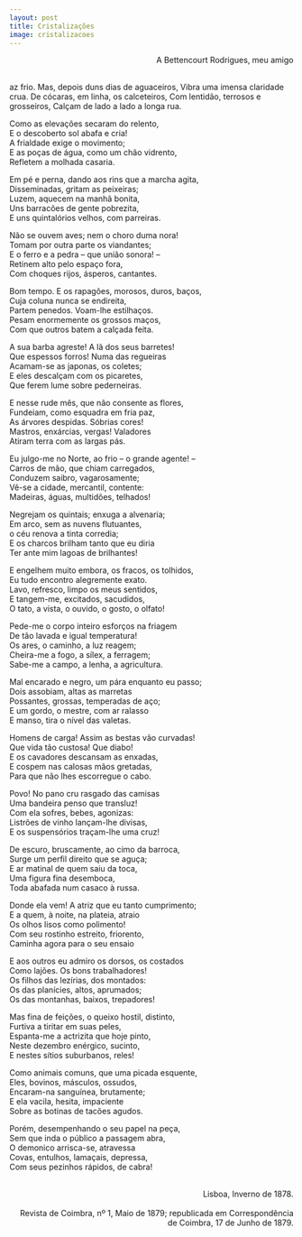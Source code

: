 ```yaml
---
layout: post
title: Cristalizações
image: cristalizacoes
---
```

<p style="text-align:right">A Bettencourt Rodrigues, meu amigo</p><br/>
<span class="caps" alt="F"></span>az frio. Mas, depois duns dias de aguaceiros,  
Vibra uma imensa claridade crua.  
De cócaras, em linha, os calceteiros,  
Com lentidão, terrosos e grosseiros,  
Calçam de lado a lado a longa rua.  

Como as elevações secaram do relento,  
E o descoberto sol abafa e cria!  
A frialdade exige o movimento;  
E as poças de água, como um chão vidrento,  
Refletem a molhada casaria.  

Em pé e perna, dando aos rins que a marcha agita,  
Disseminadas, gritam as peixeiras;  
Luzem, aquecem na manhã bonita,  
Uns barracões de gente pobrezita,  
E uns quintalórios velhos, com parreiras.  

Não se ouvem aves; nem o choro duma nora!  
Tomam por outra parte os viandantes;  
E o ferro e a pedra – que união sonora! –  
Retinem alto pelo espaço fora,  
Com choques rijos, ásperos, cantantes.  

Bom tempo. E os rapagões, morosos, duros, baços,  
Cuja coluna nunca se endireita,  
Partem penedos. Voam-lhe estilhaços.  
Pesam enormemente os grossos maços,  
Com que outros batem a calçada feita.  

A sua barba agreste! A lã dos seus barretes!  
Que espessos forros! Numa das regueiras  
Acamam-se as japonas, os coletes;  
E eles descalçam com os picaretes,  
Que ferem lume sobre pederneiras.  

E nesse rude mês, que não consente as flores,  
Fundeiam, como esquadra em fria paz,  
As árvores despidas. Sóbrias cores!  
Mastros, enxárcias, vergas! Valadores  
Atiram terra com as largas pás.  

Eu julgo-me no Norte, ao frio – o grande agente! –  
Carros de mão, que chiam carregados,  
Conduzem saibro, vagarosamente;  
Vê-se a cidade, mercantil, contente:  
Madeiras, águas, multidões, telhados!  

Negrejam os quintais; enxuga a alvenaria;  
Em arco, sem as nuvens flutuantes,  
o céu renova a tinta corredia;  
E os charcos brilham tanto que eu diria  
Ter ante mim lagoas de brilhantes!  

E engelhem muito embora, os fracos, os tolhidos,  
Eu tudo encontro alegremente exato.  
Lavo, refresco, limpo os meus sentidos,  
E tangem-me, excitados, sacudidos,  
O tato, a vista, o ouvido, o gosto, o olfato!  

Pede-me o corpo inteiro esforços na friagem  
De tão lavada e igual temperatura!  
Os ares, o caminho, a luz reagem;  
Cheira-me a fogo, a sílex, a ferragem;  
Sabe-me a campo, a lenha, a agricultura.  

Mal encarado e negro, um pára enquanto eu passo;  
Dois assobiam, altas as marretas  
Possantes, grossas, temperadas de aço;  
E um gordo, o mestre, com ar ralasso  
E manso, tira o nível das valetas.  

Homens de carga! Assim as bestas vão curvadas!  
Que vida tão custosa! Que diabo!  
E os cavadores descansam as enxadas,  
E cospem nas calosas mãos gretadas,  
Para que não lhes escorregue o cabo.  

Povo! No pano cru rasgado das camisas  
Uma bandeira penso que transluz!  
Com ela sofres, bebes, agonizas:  
Listrões de vinho lançam-lhe divisas,  
E os suspensórios traçam-lhe uma cruz!  

De escuro, bruscamente, ao cimo da barroca,  
Surge um perfil direito que se aguça;  
E ar matinal de quem saiu da toca,  
Uma figura fina desemboca,  
Toda abafada num casaco à russa.  

Donde ela vem! A atriz que eu tanto cumprimento;  
E a quem, à noite, na plateia, atraio  
Os olhos lisos como polimento!  
Com seu rostinho estreito, friorento,  
Caminha agora para o seu ensaio  

E aos outros eu admiro os dorsos, os costados  
Como lajões. Os bons trabalhadores!  
Os filhos das lezírias, dos montados:  
Os das planícies, altos, aprumados;  
Os das montanhas, baixos, trepadores!  

Mas fina de feições, o queixo hostil, distinto,  
Furtiva a tiritar em suas peles,  
Espanta-me a actrizita que hoje pinto,  
Neste dezembro enérgico, sucinto,  
E nestes sítios suburbanos, reles!  

Como animais comuns, que uma picada esquente,  
Eles, bovinos, másculos, ossudos,  
Encaram-na sanguínea, brutamente;  
E ela vacila, hesita, impaciente  
Sobre as botinas de tacões agudos.  

Porém, desempenhando o seu papel na peça,  
Sem que inda o público a passagem abra,  
O demonico arrisca-se, atravessa  
Covas, entulhos, lamaçais, depressa,  
Com seus pezinhos rápidos, de cabra!  
<br/>
<p style="text-align:right">Lisboa, Inverno de 1878.
<br/><br/>
Revista de Coimbra, nº 1, Maio de 1879; republicada em Correspondência de
Coimbra, 17 de Junho de 1879.</p>
